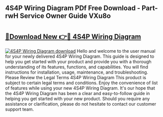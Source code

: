 ## 4S4P Wiring Diagram PDf Free Download - Part-rwH Service Owner Guide VXu8o

# <h2><a href="http://dflevk.blite.top/?on=4S4P+Wiring+Diagram">🔗Download New 👉🔴 4S4P Wiring Diagram</a></h2>

[![4S4P Wiring Diagram download](https://i.imgur.com/lujVjoI.png)](http://dflevk.blite.top/?on=4S4P+Wiring+Diagram)
Hello and welcome to the user manual for your newly delivered 4S4P Wiring Diagram. This guide is designed to help you get started with your product and provide you with a thorough understanding of its features, functions, and capabilities. You will find instructions for installation, usage, maintenance, and troubleshooting. Please Review the Legal Terms 4S4P Wiring Diagram This product is subject to certain legal terms and conditions. Enjoy the convenience of list of features while using your new 4S4P Wiring Diagram. It's our hope that the 4S4P Wiring Diagram has been a clear and easy-to-follow guide in helping you get started with your new product. Should you require any assistance or clarification, please do not hesitate to contact our customer support team.
